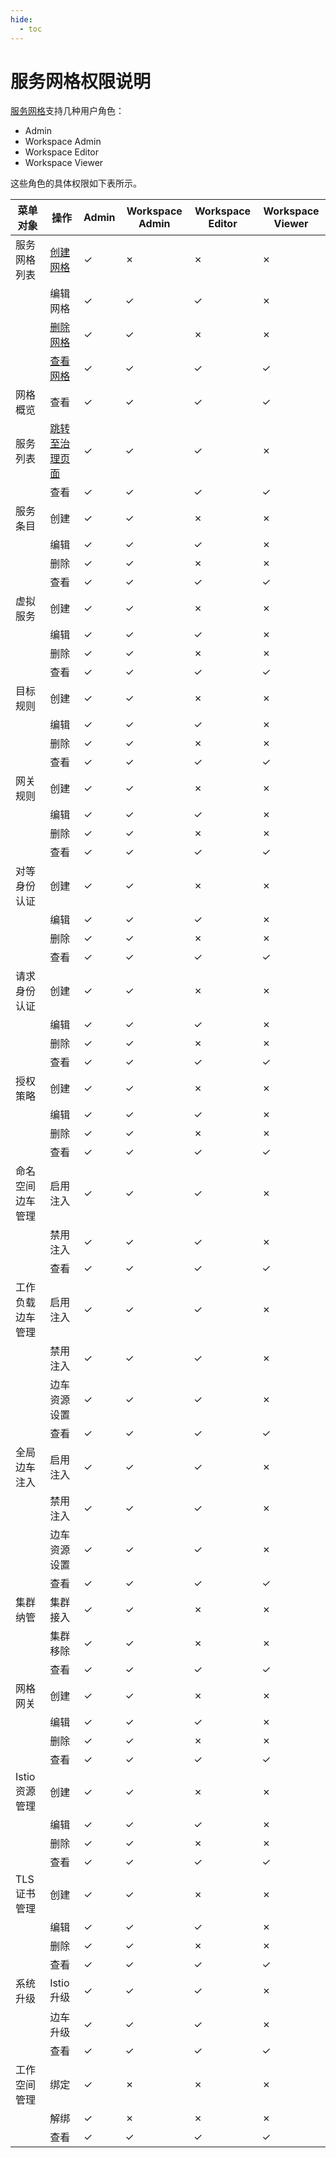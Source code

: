 ```yaml
---
hide:
  - toc
---
```


# 服务网格权限说明

[服务网格](../../mspider/intro/what.md)支持几种用户角色：

- Admin
- Workspace Admin
- Workspace Editor
- Workspace Viewer

<!--
有权限使用`&check;`，无权限使用`&cross;`
-->

这些角色的具体权限如下表所示。

| 菜单对象         | 操作           | Admin   | Workspace Admin | Workspace Editor | Workspace Viewer |
| ---------------- | -------------- | ------- | --------------- | ---------------- | ---------------- |
| 服务网格列表     | [创建网格](../../mspider/user-guide/service-mesh/create-mesh.md)       | &check; | &cross;         | &cross;          | &cross;          |
|                  | 编辑网格       | &check; | &check;         | &check;          | &cross;          |
|                  | [删除网格](../../mspider/user-guide/service-mesh/delete.md)       | &check; | &check;         | &cross;          | &cross;          |
|                  | [查看网格](../../mspider/user-guide/service-mesh/README.md)           | &check; | &check;         | &check;          | &check;          |
| 网格概览         | 查看           | &check; | &check;         | &check;          | &check;          |
| 服务列表         | [跳转至治理页面](../../mspider/user-guide/service-list/README.md) | &check; | &check;         | &check;          | &cross;          |
|                  | 查看           | &check; | &check;         | &check;          | &check;          |
| 服务条目         | 创建           | &check; | &check;         | &cross;          | &cross;          |
|                  | 编辑           | &check; | &check;         | &check;          | &cross;          |
|                  | 删除           | &check; | &check;         | &cross;          | &cross;          |
|                  | 查看           | &check; | &check;         | &check;          | &check;          |
| 虚拟服务         | 创建           | &check; | &check;         | &cross;          | &cross;          |
|                  | 编辑           | &check; | &check;         | &check;          | &cross;          |
|                  | 删除           | &check; | &check;         | &cross;          | &cross;          |
|                  | 查看           | &check; | &check;         | &check;          | &check;          |
| 目标规则         | 创建           | &check; | &check;         | &cross;          | &cross;          |
|                  | 编辑           | &check; | &check;         | &check;          | &cross;          |
|                  | 删除           | &check; | &check;         | &cross;          | &cross;          |
|                  | 查看           | &check; | &check;         | &check;          | &check;          |
| 网关规则         | 创建           | &check; | &check;         | &cross;          | &cross;          |
|                  | 编辑           | &check; | &check;         | &check;          | &cross;          |
|                  | 删除           | &check; | &check;         | &cross;          | &cross;          |
|                  | 查看           | &check; | &check;         | &check;          | &check;          |
| 对等身份认证     | 创建           | &check; | &check;         | &cross;          | &cross;          |
|                  | 编辑           | &check; | &check;         | &check;          | &cross;          |
|                  | 删除           | &check; | &check;         | &cross;          | &cross;          |
|                  | 查看           | &check; | &check;         | &check;          | &check;          |
| 请求身份认证     | 创建           | &check; | &check;         | &cross;          | &cross;          |
|                  | 编辑           | &check; | &check;         | &check;          | &cross;          |
|                  | 删除           | &check; | &check;         | &cross;          | &cross;          |
|                  | 查看           | &check; | &check;         | &check;          | &check;          |
| 授权策略         | 创建           | &check; | &check;         | &cross;          | &cross;          |
|                  | 编辑           | &check; | &check;         | &check;          | &cross;          |
|                  | 删除           | &check; | &check;         | &cross;          | &cross;          |
|                  | 查看           | &check; | &check;         | &check;          | &check;          |
| 命名空间边车管理 | 启用注入       | &check; | &check;         | &check;          | &cross;          |
|                  | 禁用注入       | &check; | &check;         | &check;          | &cross;          |
|                  | 查看           | &check; | &check;         | &check;          | &check;          |
| 工作负载边车管理 | 启用注入       | &check; | &check;         | &check;          | &cross;          |
|                  | 禁用注入       | &check; | &check;         | &check;          | &cross;          |
|                  | 边车资源设置   | &check; | &check;         | &check;          | &cross;          |
|                  | 查看           | &check; | &check;         | &check;          | &check;          |
| 全局边车注入     | 启用注入       | &check; | &check;         | &check;          | &cross;          |
|                  | 禁用注入       | &check; | &check;         | &check;          | &cross;          |
|                  | 边车资源设置   | &check; | &check;         | &check;          | &cross;          |
|                  | 查看           | &check; | &check;         | &check;          | &check;          |
| 集群纳管         | 集群接入       | &check; | &check;         | &cross;          | &cross;          |
|                  | 集群移除       | &check; | &check;         | &cross;          | &cross;          |
|                  | 查看           | &check; | &check;         | &check;          | &check;          |
| 网格网关         | 创建           | &check; | &check;         | &cross;          | &cross;          |
|                  | 编辑           | &check; | &check;         | &check;          | &cross;          |
|                  | 删除           | &check; | &check;         | &cross;          | &cross;          |
|                  | 查看           | &check; | &check;         | &check;          | &check;          |
| Istio 资源管理   | 创建           | &check; | &check;         | &cross;          | &cross;          |
|                  | 编辑           | &check; | &check;         | &check;          | &cross;          |
|                  | 删除           | &check; | &check;         | &cross;          | &cross;          |
|                  | 查看           | &check; | &check;         | &check;          | &check;          |
| TLS 证书管理     | 创建           | &check; | &check;         | &cross;          | &cross;          |
|                  | 编辑           | &check; | &check;         | &check;          | &cross;          |
|                  | 删除           | &check; | &check;         | &cross;          | &cross;          |
|                  | 查看           | &check; | &check;         | &check;          | &check;          |
| 系统升级         | Istio 升级     | &check; | &check;         | &check;          | &cross;          |
|                  | 边车升级       | &check; | &check;         | &check;          | &cross;          |
|                  | 查看           | &check; | &check;         | &check;          | &check;          |
| 工作空间管理     | 绑定           | &check; | &cross;         | &cross;          | &cross;          |
|                  | 解绑           | &check; | &cross;         | &cross;          | &cross;          |
|                  | 查看           | &check; | &check;         | &check;          | &check;          |
